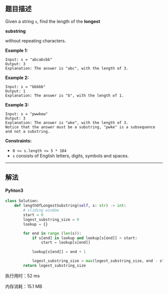 ## 题目描述

Given a string `s`, find the length of the **longest** 

**substring**

 without repeating characters. 

**Example 1:**

```
Input: s = "abcabcbb"
Output: 3
Explanation: The answer is "abc", with the length of 3.
```

**Example 2:**

```
Input: s = "bbbbb"
Output: 1
Explanation: The answer is "b", with the length of 1.
```

**Example 3:**

```
Input: s = "pwwkew"
Output: 3
Explanation: The answer is "wke", with the length of 3.
Notice that the answer must be a substring, "pwke" is a subsequence and not a substring.
```

 

**Constraints:**

- `0 <= s.length <= 5 * 104`
- `s` consists of English letters, digits, symbols and spaces.

------

## 解法

#### Pyhton3

```python
class Solution:
    def lengthOfLongestSubstring(self, s: str) -> int:
        # sliding window
        start = 0
        logest_substring_size = 0
        lookup = {}

        for end in range (len(s)):
            if s[end] in lookup and lookup[s[end]] > start:
                start = lookup[s[end]]
            
            lookup[s[end]] = end + 1

            logest_substring_size = max(logest_substring_size, end - start + 1)
        return logest_substring_size
```

执行用时：52 ms

内存消耗：15.1 MB
